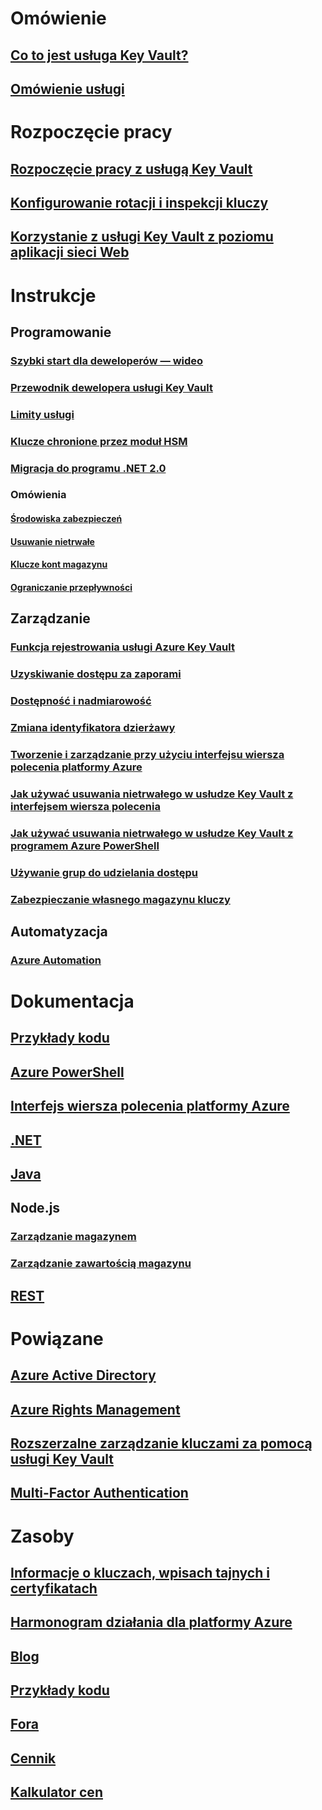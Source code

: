 # Omówienie
## [Co to jest usługa Key Vault?](key-vault-whatis.md)
## [Omówienie usługi](https://azure.microsoft.com/services/key-vault/)

# Rozpoczęcie pracy
## [Rozpoczęcie pracy z usługą Key Vault](key-vault-get-started.md)
## [Konfigurowanie rotacji i inspekcji kluczy](key-vault-key-rotation-log-monitoring.md)
## [Korzystanie z usługi Key Vault z poziomu aplikacji sieci Web](key-vault-use-from-web-application.md)

# Instrukcje
## Programowanie
### [Szybki start dla deweloperów — wideo](http://channel9.msdn.com/Blogs/Windows-Azure/Azure-Key-Vault-Developer-Quick-Start)
### [Przewodnik dewelopera usługi Key Vault](key-vault-developers-guide.md)
### [Limity usługi](key-vault-service-limits.md)
### [Klucze chronione przez moduł HSM](key-vault-hsm-protected-keys.md)
### [Migracja do programu .NET 2.0](key-vault-dotnet2api-release-notes.md)
### Omówienia
#### [Środowiska zabezpieczeń](key-vault-ovw-security-worlds.md)
#### [Usuwanie nietrwałe](key-vault-ovw-soft-delete.md)
#### [Klucze kont magazynu](key-vault-ovw-storage-keys.md)
#### [Ograniczanie przepływności](key-vault-ovw-throttling.md)

## Zarządzanie
### [Funkcja rejestrowania usługi Azure Key Vault](key-vault-logging.md)
### [Uzyskiwanie dostępu za zaporami](key-vault-access-behind-firewall.md)
### [Dostępność i nadmiarowość](key-vault-disaster-recovery-guidance.md)
### [Zmiana identyfikatora dzierżawy](key-vault-subscription-move-fix.md)
### [Tworzenie i zarządzanie przy użyciu interfejsu wiersza polecenia platformy Azure](key-vault-manage-with-cli2.md)
### [Jak używać usuwania nietrwałego w usłudze Key Vault z interfejsem wiersza polecenia](key-vault-soft-delete-cli.md)
### [Jak używać usuwania nietrwałego w usłudze Key Vault z programem Azure PowerShell](key-vault-soft-delete-powershell.md)
### [Używanie grup do udzielania dostępu](key-vault-group-permissions-for-apps.md)
### [Zabezpieczanie własnego magazynu kluczy](key-vault-secure-your-key-vault.md)

## Automatyzacja
### [Azure Automation](automation-manage-key-vault.md)

# Dokumentacja
## [Przykłady kodu](https://azure.microsoft.com/en-us/resources/samples/?service=key-vault)
## [Azure PowerShell](/powershell/module/azurerm.keyvault)
## [Interfejs wiersza polecenia platformy Azure](/cli/azure/keyvault)
## [.NET](/dotnet/api/microsoft.azure.keyvault)
## [Java](/java/api/com.microsoft.azure.keyvault)
## Node.js
### [Zarządzanie magazynem](http://azure.github.io/azure-sdk-for-node/azure-arm-keyvault/latest)
### [Zarządzanie zawartością magazynu](http://azure.github.io/azure-sdk-for-node/azure-keyvault/latest)
## [REST](/rest/api/keyvault)

# Powiązane
## [Azure Active Directory](https://azure.microsoft.com/documentation/services/active-directory/)
## [Azure Rights Management](https://technet.microsoft.com/en-US/dn175750)
## [Rozszerzalne zarządzanie kluczami za pomocą usługi Key Vault](https://msdn.microsoft.com/en-us/library/azure/dn198405)
## [Multi-Factor Authentication](https://azure.microsoft.com/documentation/services/multi-factor-authentication/)

# Zasoby
## [Informacje o kluczach, wpisach tajnych i certyfikatach](https://docs.microsoft.com/rest/api/keyvault/about-keys--secrets-and-certificates)
## [Harmonogram działania dla platformy Azure](https://azure.microsoft.com/roadmap/?category=security-identity)
## [Blog](http://blogs.technet.com/b/kv/)
## [Przykłady kodu](https://www.microsoft.com/download/details.aspx?id=45343)
## [Fora](https://social.msdn.microsoft.com/forums/azure/en-US/home?forum=AzureKeyVault)
## [Cennik](https://azure.microsoft.com/pricing/details/key-vault/)
## [Kalkulator cen](https://azure.microsoft.com/pricing/calculator/)
